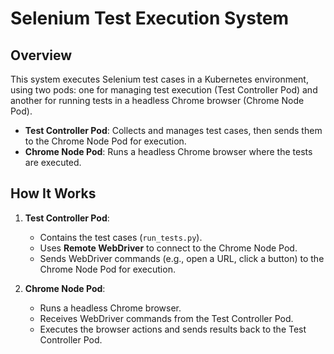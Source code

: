 # Selenium Test Execution System

## Overview

This system executes Selenium test cases in a Kubernetes environment, using two pods: one for managing test execution (Test Controller Pod) and another for running tests in a headless Chrome browser (Chrome Node Pod).

- **Test Controller Pod**: Collects and manages test cases, then sends them to the Chrome Node Pod for execution.
- **Chrome Node Pod**: Runs a headless Chrome browser where the tests are executed.

## How It Works

1. **Test Controller Pod**:
   - Contains the test cases (`run_tests.py`).
   - Uses **Remote WebDriver** to connect to the Chrome Node Pod.
   - Sends WebDriver commands (e.g., open a URL, click a button) to the Chrome Node Pod for execution.

2. **Chrome Node Pod**:
   - Runs a headless Chrome browser.
   - Receives WebDriver commands from the Test Controller Pod.
   - Executes the browser actions and sends results back to the Test Controller Pod.
